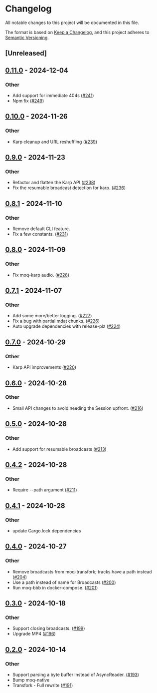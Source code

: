 # Changelog

All notable changes to this project will be documented in this file.

The format is based on [Keep a Changelog](https://keepachangelog.com/en/1.0.0/),
and this project adheres to [Semantic Versioning](https://semver.org/spec/v2.0.0.html).

## [Unreleased]

## [0.11.0](https://github.com/kixelated/moq-rs/compare/moq-karp-v0.10.0...moq-karp-v0.11.0) - 2024-12-04

### Other

- Add support for immediate 404s ([#241](https://github.com/kixelated/moq-rs/pull/241))
- Npm fix ([#249](https://github.com/kixelated/moq-rs/pull/249))

## [0.10.0](https://github.com/kixelated/moq-rs/compare/moq-karp-v0.9.0...moq-karp-v0.10.0) - 2024-11-26

### Other

- Karp cleanup and URL reshuffling ([#239](https://github.com/kixelated/moq-rs/pull/239))

## [0.9.0](https://github.com/kixelated/moq-rs/compare/moq-karp-v0.8.1...moq-karp-v0.9.0) - 2024-11-23

### Other

- Refactor and flatten the Karp API ([#238](https://github.com/kixelated/moq-rs/pull/238))
- Fix the resumable broadcast detection for karp. ([#236](https://github.com/kixelated/moq-rs/pull/236))

## [0.8.1](https://github.com/kixelated/moq-rs/compare/moq-karp-v0.8.0...moq-karp-v0.8.1) - 2024-11-10

### Other

- Remove default CLI feature.
- Fix a few constants. ([#231](https://github.com/kixelated/moq-rs/pull/231))

## [0.8.0](https://github.com/kixelated/moq-rs/compare/moq-karp-v0.7.1...moq-karp-v0.8.0) - 2024-11-09

### Other

- Fix moq-karp audio. ([#228](https://github.com/kixelated/moq-rs/pull/228))

## [0.7.1](https://github.com/kixelated/moq-rs/compare/moq-karp-v0.7.0...moq-karp-v0.7.1) - 2024-11-07

### Other

- Add some more/better logging. ([#227](https://github.com/kixelated/moq-rs/pull/227))
- Fix a bug with partial mdat chunks. ([#226](https://github.com/kixelated/moq-rs/pull/226))
- Auto upgrade dependencies with release-plz ([#224](https://github.com/kixelated/moq-rs/pull/224))

## [0.7.0](https://github.com/kixelated/moq-rs/compare/moq-karp-v0.6.0...moq-karp-v0.7.0) - 2024-10-29

### Other

- Karp API improvements ([#220](https://github.com/kixelated/moq-rs/pull/220))

## [0.6.0](https://github.com/kixelated/moq-rs/compare/moq-karp-v0.5.0...moq-karp-v0.6.0) - 2024-10-28

### Other

- Small API changes to avoid needing the Session upfront. ([#216](https://github.com/kixelated/moq-rs/pull/216))

## [0.5.0](https://github.com/kixelated/moq-rs/compare/moq-karp-v0.4.2...moq-karp-v0.5.0) - 2024-10-28

### Other

- Add support for resumable broadcasts ([#213](https://github.com/kixelated/moq-rs/pull/213))

## [0.4.2](https://github.com/kixelated/moq-rs/compare/moq-karp-v0.4.1...moq-karp-v0.4.2) - 2024-10-28

### Other

- Require --path argument ([#211](https://github.com/kixelated/moq-rs/pull/211))

## [0.4.1](https://github.com/kixelated/moq-rs/compare/moq-karp-v0.4.0...moq-karp-v0.4.1) - 2024-10-28

### Other

- update Cargo.lock dependencies

## [0.4.0](https://github.com/kixelated/moq-rs/compare/moq-karp-v0.3.0...moq-karp-v0.4.0) - 2024-10-27

### Other

- Remove broadcasts from moq-transfork; tracks have a path instead ([#204](https://github.com/kixelated/moq-rs/pull/204))
- Use a path instead of name for Broadcasts ([#200](https://github.com/kixelated/moq-rs/pull/200))
- Run moq-bbb in docker-compose. ([#201](https://github.com/kixelated/moq-rs/pull/201))

## [0.3.0](https://github.com/kixelated/moq-rs/compare/moq-karp-v0.2.0...moq-karp-v0.3.0) - 2024-10-18

### Other

- Support closing broadcasts. ([#199](https://github.com/kixelated/moq-rs/pull/199))
- Upgrade MP4 ([#196](https://github.com/kixelated/moq-rs/pull/196))

## [0.2.0](https://github.com/kixelated/moq-rs/compare/moq-karp-v0.1.0...moq-karp-v0.2.0) - 2024-10-14

### Other

- Support parsing a byte buffer instead of AsyncReader. ([#193](https://github.com/kixelated/moq-rs/pull/193))
- Bump moq-native
- Transfork - Full rewrite  ([#191](https://github.com/kixelated/moq-rs/pull/191))
